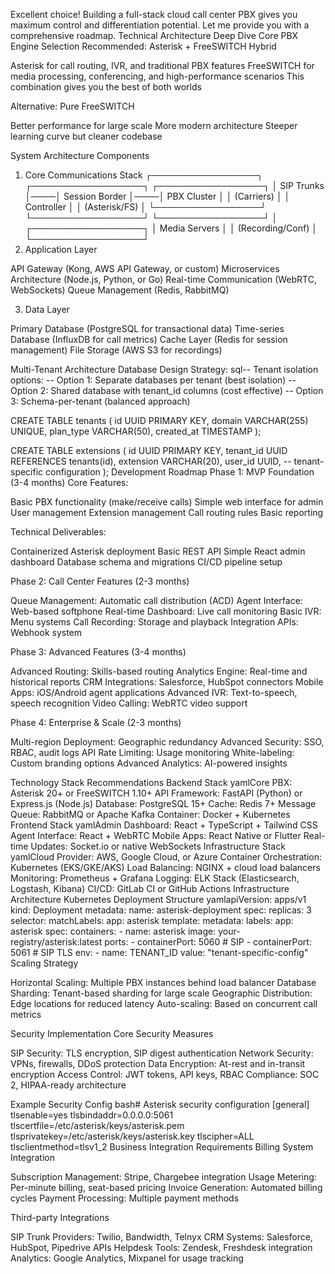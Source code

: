 Excellent choice! Building a full-stack cloud call center PBX gives you maximum control and differentiation potential. Let me provide you with a comprehensive roadmap.
Technical Architecture Deep Dive
Core PBX Engine Selection
Recommended: Asterisk + FreeSWITCH Hybrid

Asterisk for call routing, IVR, and traditional PBX features
FreeSWITCH for media processing, conferencing, and high-performance scenarios
This combination gives you the best of both worlds

Alternative: Pure FreeSWITCH

Better performance for large scale
More modern architecture
Steeper learning curve but cleaner codebase

System Architecture Components
1. Core Communications Stack
┌─────────────────┐    ┌──────────────────┐    ┌─────────────────┐
│   SIP Trunks    │────│  Session Border  │────│   PBX Cluster   │
│   (Carriers)    │    │    Controller    │    │ (Asterisk/FS)   │
└─────────────────┘    └──────────────────┘    └─────────────────┘
                                │
                       ┌──────────────────┐
                       │  Media Servers   │
                       │ (Recording/Conf) │
                       └──────────────────┘
2. Application Layer

API Gateway (Kong, AWS API Gateway, or custom)
Microservices Architecture (Node.js, Python, or Go)
Real-time Communication (WebRTC, WebSockets)
Queue Management (Redis, RabbitMQ)

3. Data Layer

Primary Database (PostgreSQL for transactional data)
Time-series Database (InfluxDB for call metrics)
Cache Layer (Redis for session management)
File Storage (AWS S3 for recordings)

Multi-Tenant Architecture
Database Design Strategy:
sql-- Tenant isolation options:
-- Option 1: Separate databases per tenant (best isolation)
-- Option 2: Shared database with tenant_id columns (cost effective)
-- Option 3: Schema-per-tenant (balanced approach)

CREATE TABLE tenants (
    id UUID PRIMARY KEY,
    domain VARCHAR(255) UNIQUE,
    plan_type VARCHAR(50),
    created_at TIMESTAMP
);

CREATE TABLE extensions (
    id UUID PRIMARY KEY,
    tenant_id UUID REFERENCES tenants(id),
    extension VARCHAR(20),
    user_id UUID,
    -- tenant-specific configuration
);
Development Roadmap
Phase 1: MVP Foundation (3-4 months)
Core Features:

Basic PBX functionality (make/receive calls)
Simple web interface for admin
User management
Extension management
Call routing rules
Basic reporting

Technical Deliverables:

Containerized Asterisk deployment
Basic REST API
Simple React admin dashboard
Database schema and migrations
CI/CD pipeline setup

Phase 2: Call Center Features (2-3 months)

Queue Management: Automatic call distribution (ACD)
Agent Interface: Web-based softphone
Real-time Dashboard: Live call monitoring
Basic IVR: Menu systems
Call Recording: Storage and playback
Integration APIs: Webhook system

Phase 3: Advanced Features (3-4 months)

Advanced Routing: Skills-based routing
Analytics Engine: Real-time and historical reports
CRM Integrations: Salesforce, HubSpot connectors
Mobile Apps: iOS/Android agent applications
Advanced IVR: Text-to-speech, speech recognition
Video Calling: WebRTC video support

Phase 4: Enterprise & Scale (2-3 months)

Multi-region Deployment: Geographic redundancy
Advanced Security: SSO, RBAC, audit logs
API Rate Limiting: Usage monitoring
White-labeling: Custom branding options
Advanced Analytics: AI-powered insights

Technology Stack Recommendations
Backend Stack
yamlCore PBX: Asterisk 20+ or FreeSWITCH 1.10+
API Framework: FastAPI (Python) or Express.js (Node.js)
Database: PostgreSQL 15+
Cache: Redis 7+
Message Queue: RabbitMQ or Apache Kafka
Container: Docker + Kubernetes
Frontend Stack
yamlAdmin Dashboard: React + TypeScript + Tailwind CSS
Agent Interface: React + WebRTC
Mobile Apps: React Native or Flutter
Real-time Updates: Socket.io or native WebSockets
Infrastructure Stack
yamlCloud Provider: AWS, Google Cloud, or Azure
Container Orchestration: Kubernetes (EKS/GKE/AKS)
Load Balancing: NGINX + cloud load balancers
Monitoring: Prometheus + Grafana
Logging: ELK Stack (Elasticsearch, Logstash, Kibana)
CI/CD: GitLab CI or GitHub Actions
Infrastructure Architecture
Kubernetes Deployment Structure
yamlapiVersion: apps/v1
kind: Deployment
metadata:
  name: asterisk-deployment
spec:
  replicas: 3
  selector:
    matchLabels:
      app: asterisk
  template:
    metadata:
      labels:
        app: asterisk
    spec:
      containers:
      - name: asterisk
        image: your-registry/asterisk:latest
        ports:
        - containerPort: 5060  # SIP
        - containerPort: 5061  # SIP TLS
        env:
        - name: TENANT_ID
          value: "tenant-specific-config"
Scaling Strategy

Horizontal Scaling: Multiple PBX instances behind load balancer
Database Sharding: Tenant-based sharding for large scale
Geographic Distribution: Edge locations for reduced latency
Auto-scaling: Based on concurrent call metrics

Security Implementation
Core Security Measures

SIP Security: TLS encryption, SIP digest authentication
Network Security: VPNs, firewalls, DDoS protection
Data Encryption: At-rest and in-transit encryption
Access Control: JWT tokens, API keys, RBAC
Compliance: SOC 2, HIPAA-ready architecture

Example Security Config
bash# Asterisk security configuration
[general]
tlsenable=yes
tlsbindaddr=0.0.0.0:5061
tlscertfile=/etc/asterisk/keys/asterisk.pem
tlsprivatekey=/etc/asterisk/keys/asterisk.key
tlscipher=ALL
tlsclientmethod=tlsv1_2
Business Integration Requirements
Billing System Integration

Subscription Management: Stripe, Chargebee integration
Usage Metering: Per-minute billing, seat-based pricing
Invoice Generation: Automated billing cycles
Payment Processing: Multiple payment methods

Third-party Integrations

SIP Trunk Providers: Twilio, Bandwidth, Telnyx
CRM Systems: Salesforce, HubSpot, Pipedrive APIs
Helpdesk Tools: Zendesk, Freshdesk integration
Analytics: Google Analytics, Mixpanel for usage tracking